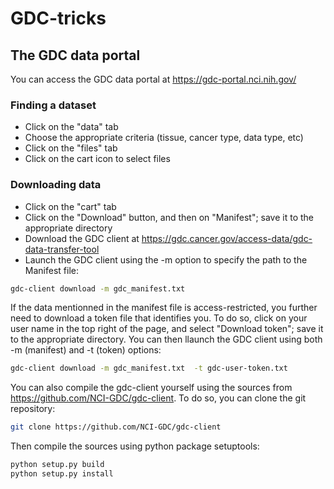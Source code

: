 # GDC-tricks

## The GDC data portal
You can access the GDC data portal at https://gdc-portal.nci.nih.gov/

### Finding a dataset 
- Click on the "data" tab
- Choose the appropriate criteria (tissue, cancer type, data type, etc)
- Click on the "files" tab
- Click on the cart icon to select files

### Downloading data
- Click on the "cart" tab
- Click on the "Download" button, and then on "Manifest"; save it to the appropriate directory
- Download the GDC client at https://gdc.cancer.gov/access-data/gdc-data-transfer-tool
- Launch the GDC client using the -m option to specify the path to the Manifest file:
```bash
gdc-client download -m gdc_manifest.txt
```
If the data mentionned in the manifest file is access-restricted, you further need to download a token file that identifies you. To do so, click on your user name in the top right of the page, and select "Download token"; save it to the appropriate directory. You can then llaunch the GDC client using both -m (manifest) and -t (token) options:
```bash
gdc-client download -m gdc_manifest.txt  -t gdc-user-token.txt
```

You can also compile the gdc-client yourself using the sources from https://github.com/NCI-GDC/gdc-client. To do so, you can clone the git repository:
```bash
git clone https://github.com/NCI-GDC/gdc-client
```
Then compile the sources using python package setuptools:
```bash
python setup.py build
python setup.py install
```
